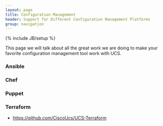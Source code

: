 ```yaml
---
layout: page
title: Configuration Management
header: Support for Different Configuration Management Platforms
group: navigation
---
```

{% include JB/setup %}

This page we will talk about all the great work we are doing to make your favorite configuration management tool work with UCS.

### Ansible

### Chef

### Puppet

### Terraform
* https://github.com/CiscoUcs/UCS-Terraform

